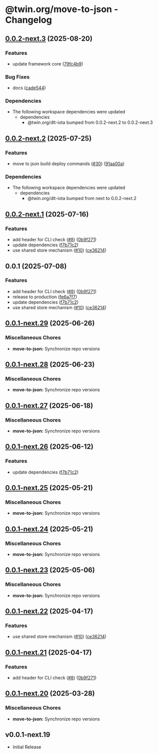 # @twin.org/move-to-json - Changelog

## [0.0.2-next.3](https://github.com/twinfoundation/dlt/compare/move-to-json-v0.0.2-next.2...move-to-json-v0.0.2-next.3) (2025-08-20)


### Features

* update framework core ([79fc4b9](https://github.com/twinfoundation/dlt/commit/79fc4b961bd755437cad98d733ca9e25476bc03f))


### Bug Fixes

* docs ([cade544](https://github.com/twinfoundation/dlt/commit/cade5443a4b955d592c1622f07499ad8a3d554b6))


### Dependencies

* The following workspace dependencies were updated
  * dependencies
    * @twin.org/dlt-iota bumped from 0.0.2-next.2 to 0.0.2-next.3

## [0.0.2-next.2](https://github.com/twinfoundation/dlt/compare/move-to-json-v0.0.2-next.1...move-to-json-v0.0.2-next.2) (2025-07-25)


### Features

* move to json build deploy commands ([#30](https://github.com/twinfoundation/dlt/issues/30)) ([91aa00a](https://github.com/twinfoundation/dlt/commit/91aa00a29a8d7e3a99a46cea89e879a12dffc188))


### Dependencies

* The following workspace dependencies were updated
  * dependencies
    * @twin.org/dlt-iota bumped from next to 0.0.2-next.2

## [0.0.2-next.1](https://github.com/twinfoundation/dlt/compare/move-to-json-v0.0.2-next.0...move-to-json-v0.0.2-next.1) (2025-07-16)


### Features

* add header for CLI check ([#8](https://github.com/twinfoundation/dlt/issues/8)) ([0b9f271](https://github.com/twinfoundation/dlt/commit/0b9f2711fb3a9eb859e481725bfa1e2139e14053))
* update dependencies ([f7b71c2](https://github.com/twinfoundation/dlt/commit/f7b71c24274b71e2d37c26c4a7e5e6d9df1dc9b7))
* use shared store mechanism ([#10](https://github.com/twinfoundation/dlt/issues/10)) ([ce36214](https://github.com/twinfoundation/dlt/commit/ce36214577f02cbb9642f831cb2c21335c31cc9a))

## 0.0.1 (2025-07-08)


### Features

* add header for CLI check ([#8](https://github.com/twinfoundation/dlt/issues/8)) ([0b9f271](https://github.com/twinfoundation/dlt/commit/0b9f2711fb3a9eb859e481725bfa1e2139e14053))
* release to production ([fe6a7f7](https://github.com/twinfoundation/dlt/commit/fe6a7f751138ea92ac22c70438261b0cea6fb238))
* update dependencies ([f7b71c2](https://github.com/twinfoundation/dlt/commit/f7b71c24274b71e2d37c26c4a7e5e6d9df1dc9b7))
* use shared store mechanism ([#10](https://github.com/twinfoundation/dlt/issues/10)) ([ce36214](https://github.com/twinfoundation/dlt/commit/ce36214577f02cbb9642f831cb2c21335c31cc9a))

## [0.0.1-next.29](https://github.com/twinfoundation/dlt/compare/move-to-json-v0.0.1-next.28...move-to-json-v0.0.1-next.29) (2025-06-26)


### Miscellaneous Chores

* **move-to-json:** Synchronize repo versions

## [0.0.1-next.28](https://github.com/twinfoundation/dlt/compare/move-to-json-v0.0.1-next.27...move-to-json-v0.0.1-next.28) (2025-06-23)


### Miscellaneous Chores

* **move-to-json:** Synchronize repo versions

## [0.0.1-next.27](https://github.com/twinfoundation/dlt/compare/move-to-json-v0.0.1-next.26...move-to-json-v0.0.1-next.27) (2025-06-18)


### Miscellaneous Chores

* **move-to-json:** Synchronize repo versions

## [0.0.1-next.26](https://github.com/twinfoundation/dlt/compare/move-to-json-v0.0.1-next.25...move-to-json-v0.0.1-next.26) (2025-06-12)


### Features

* update dependencies ([f7b71c2](https://github.com/twinfoundation/dlt/commit/f7b71c24274b71e2d37c26c4a7e5e6d9df1dc9b7))

## [0.0.1-next.25](https://github.com/twinfoundation/dlt/compare/move-to-json-v0.0.1-next.24...move-to-json-v0.0.1-next.25) (2025-05-21)


### Miscellaneous Chores

* **move-to-json:** Synchronize repo versions

## [0.0.1-next.24](https://github.com/twinfoundation/dlt/compare/move-to-json-v0.0.1-next.23...move-to-json-v0.0.1-next.24) (2025-05-21)


### Miscellaneous Chores

* **move-to-json:** Synchronize repo versions

## [0.0.1-next.23](https://github.com/twinfoundation/dlt/compare/move-to-json-v0.0.1-next.22...move-to-json-v0.0.1-next.23) (2025-05-06)


### Miscellaneous Chores

* **move-to-json:** Synchronize repo versions

## [0.0.1-next.22](https://github.com/twinfoundation/dlt/compare/move-to-json-v0.0.1-next.21...move-to-json-v0.0.1-next.22) (2025-04-17)


### Features

* use shared store mechanism ([#10](https://github.com/twinfoundation/dlt/issues/10)) ([ce36214](https://github.com/twinfoundation/dlt/commit/ce36214577f02cbb9642f831cb2c21335c31cc9a))

## [0.0.1-next.21](https://github.com/twinfoundation/dlt/compare/move-to-json-v0.0.1-next.20...move-to-json-v0.0.1-next.21) (2025-04-17)


### Features

* add header for CLI check ([#8](https://github.com/twinfoundation/dlt/issues/8)) ([0b9f271](https://github.com/twinfoundation/dlt/commit/0b9f2711fb3a9eb859e481725bfa1e2139e14053))

## [0.0.1-next.20](https://github.com/twinfoundation/dlt/compare/move-to-json-v0.0.1-next.19...move-to-json-v0.0.1-next.20) (2025-03-28)


### Miscellaneous Chores

* **move-to-json:** Synchronize repo versions

## v0.0.1-next.19

- Initial Release
